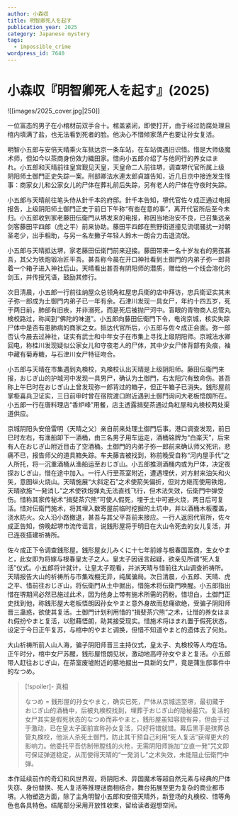 ```yaml
---
author: 小森収
title: 明智卿死人を起す
publication_year: 2025
category: Japanese mystery
tags:
  - impossible_crime
wordpress_id: 7640
---
```


# 小森収『明智卿死人を起す』(2025)

![[images/2025_cover.jpg|250]]

一位富态的男子在小棺材前双手合十。棺盖紧闭，即使打开，由于经过防腐处理且棺内填满了盐，也无法看到死者的脸。他决心不惜倾家荡产也要让孙女复活。

明智小五郎与安倍天晴乘火车抵达京一条车站，在车站偶遇旧识惜。惜是大师级魔术师，但如今以茶商身份效力織田家。惜向小五郎介绍了与他同行的养女ほまれ。小五郎和天晴前往皇宫觐见天皇，天皇命二人前往堺，调查堺代官所属上级阴阳师土御門正史失踪一案。刑部卿法水連太郎貞雄告知，近几日京中接连发生怪事：商家女儿和公家女儿的尸体在葬礼前后失踪，另有老人的尸体在守夜时失踪。

小五郎与天晴前往笔头侍从針千本的府邸。針千本告知，堺代官佐々成正通过电报报告，上级阴阳师土御門正史于前日下午称“有些在意的事”，离开代官所后至今未归。小五郎收到家老藤田伝衛門从堺发来的电报，称因当地治安不良，已召集远亲剑客藤田平四郎（虎之平）前来协助。藤田平四郎在熊野街道撞见流氓骚扰一对朝圣老少，出手相助，与另一名左撇子年轻人鈴木一朗合力击退流氓。

小五郎与天晴抵达堺，家老藤田伝衛門前来迎接。藤田带来一名十岁左右的男孩甚吾，其父为铁炮锻冶匠平吾。甚吾称今晨在开口神社看到土御門的内弟子弥一郎背着一个箱子进入神社后山。天晴看出甚吾有阴阳师的潜质，赠给他一个线会溶化的剑玉，并传授咒语，鼓励其修行。

次日清晨，小五郎一行前往纳屋众总领角紅屋忠兵衛的店中拜访，忠兵衛证实其末子弥一郎成为土御門内弟子已一年有余。石津川发现一具女尸，年约十四五岁，死于两日前，肺部有旧疾，并非溺死，而是死后被抛尸河中。盲眼的青物商人总管丸検校路过，称闻到“佛陀的味道”。小五郎向藤田伝衛門下令，电询京城，核实失踪尸体中是否有患肺病的商家之女。抵达代官所后，小五郎与佐々成正会面。弥一郎否认今晨去过神社，证实有武士和中年女子在市集上寻找上级阴阳师。京城法水卿回电，称桂川发现疑似公家女儿和守夜老人的尸体，其中少女尸体背部有灸痕，袖中藏有菊寿糖，与石津川女尸特征吻合。

小五郎与天晴在市集遇到丸検校，丸検校认出天晴是上级阴阳师。藤田伝衛門来报，おじぎ山的护城河中发现一具男尸，确认为土御門，右太阳穴有致命伤。甚吾称上午巳时在おじぎ山上曾发现弥一郎背过的箱子，但正午箱子已消失。銭形屋前掌柜喜兵卫证实，三日前申时曾在宿院渡口附近遇到土御門询问大老板悟朗所在。小五郎一行在唐料理店“香炉峰”用餐，店主透露揖斐茶通过角紅屋和丸検校两处渠道供应。

京城阴阳头安倍雷明（天晴之父）亲自前来处理土御門后事。港口调查发现，前日巳时左右，有渔船卸下一酒桶，由三名男子用车运走，酒桶铭牌为“白楽天”，后来有人在おじぎ山附近目击了空酒桶。土御門的内弟子弥一郎前来确认师父死讯，悲痛不已，报告师父的道具箱失踪。车夫藤吉被找到，称前晚受自称“河内屋手代”之人所托，将一沉重酒桶从渔船运至おじぎ山。小五郎推测酒桶内或为尸体，决定夜探おじぎ山，惜在途中加入。一行人行至茶室附近，遭遇埋伏，对方射来油矢和火矢，意图纵火烧山。天晴施展“大斜定石”之术使箭矢偏折，但对方继而使用铁炮，天晴欲施“一発消し”之术使铁炮弹丸无法直线飞行，但术法失效，伝衛門中弹受伤。惜称其家传秘术“揖斐茶穴熊”可使人假死，埋于土中可避火烧，两日后可复活。惜对伝衛門施术，将其埋入数寄屋前临时挖掘的土坑中，并以酒桶木板覆盖，浇水防火。众人沿小路撤退，甚吾与其父平吾前来接应。一行人返回代官所，佐々成正告知，傍晚起堺市流传谣言，说銭形屋将于明日在大山令死去的女儿复活，并已连夜搭建祈祷所。

佐々成正下令调查銭形屋。銭形屋女儿みくに十七年前嫁与根春国富商，生女やまと，此女即为将嫁与根春皇太子之人。皇太子因谣言起疑，欲亲见所谓“死人复活”仪式。小五郎将计就计，让皇太子观看，并派天晴与惜前往大山调查祈祷所。天晴报告大山的祈祷所与市集戏棚无异，纯属骗局。次日清晨，小五郎、天晴、虎之平、惜前往おじぎ山，将伝衛門从土中掘出，惜施术将伝衛門唤醒。小五郎指出惜在堺期间必然已施过此术，因为他身上带有施术所需的药粉。惜坦白，土御門正史找到他，称銭形屋大老板悟朗因孙女やまと意外身故而悲痛欲绝，受骗子阴阳师晋三蛊惑，欲使其复活。土御門计划利用惜的“揖斐茶穴熊”之术，让惜的养女ほまれ假扮やまと复活，以慰藉悟朗，助其接受现实。惜施术将ほまれ置于假死状态，设定于今日正午复苏，与棺中的やまと调换，但惜不知道やまと的遗体去了何处。

大山祈祷所前人山人海，骗子阴阳师晋三主持仪式，皇太子、丸検校等人均在场。正午时分，棺中女尸苏醒，銭形屋悟朗见状，激动地高呼孙女やまと复活。小五郎带人赶往おじぎ山，在茶室废墟附近的墓地掘出一具新的女尸，竟是蒲生邸事件中的なつめ。

> [!spoiler]- 真相
> 
> なつめ = 銭形屋的孙女やまと，确实已死，尸体从京城运至堺，最初藏于おじぎ山的酒桶中，后被丸検校找到，埋葬于おじぎ山的隐秘墓穴。复活的女尸其实是假死状态的なつめ而非やまと，銭形屋虽知容貌有异，但由于过于激动，已在皇太子面前宣称孙女复活，只好将错就错。幕后黑手是殡葬总管丸検校，他派人杀死土御門，防止其干预自己利用“死人复活”获得更大的影响力。他委托平吾仿制带膛线的火枪，无需阴阳师施加“立直一発”咒文即可保证弹道稳定，从而使得天晴的“一発消し”之术失效，未能阻止伝衛門中弹。

本作延续前作的奇幻和风世界观，将阴阳术、异国魔术等超自然元素与经典的尸体失窃、身份替换、死人复活等推理谜面相结合，舞台拓展至更为复杂的商业都市堺。人物塑造方面，除了主角明智小五郎和安倍天晴外，新登场的丸検校、惜等角色也各具特色。结尾部分采用开放性收束，留给读者遐想空间。
